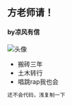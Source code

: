 ## 方老师请！
#### by凉风有信
![头像](https://upload.jianshu.io/users/upload_avatars/27761077/a1fa5ce3-e5ef-4dfd-9c74-9371e0cb9cca.jpg?imageMogr2/auto-orient/strip|imageView2/1/w/240/h/240)
* 搬砖三年
* 土木转行
* 唱跳rap我也会


 ```javascript
 还不会代码，浅复制一下
 ```
